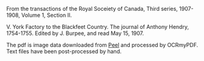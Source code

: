 From the transactions of the Royal Soceiety of Canada,
Third series, 1907-1908, Volume 1, Section II.

V. York Factory to the Blackfeet Country.
The journal of Anthony Hendry, 1754-1755.
Edited by J. Burpee,
and read May 15, 1907.

The pdf is image data downloaded from
[Peel](http://peel.library.ualberta.ca/bibliography/35.html)
and processed by OCRmyPDF.
Text files have been
post-processed by hand.
